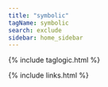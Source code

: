 ```yaml
---
title: "symbolic"
tagName: symbolic
search: exclude
sidebar: home_sidebar
---
```


{% include taglogic.html %}

{% include links.html %}
